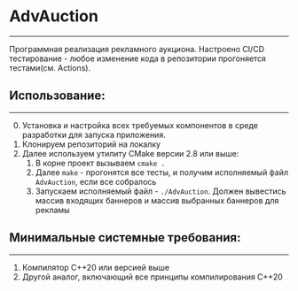 # AdvAuction
---
Программная реализация рекламного аукциона.  Настроено CI/CD тестирование - любое изменение кода в репозитории прогоняется тестами(см. Actions).
## Использование:
---
0. Установка и настройка всех требуемых компонентов в среде разработки для запуска приложения.
1. Клонируем репозиторий на локалку
2. Далее используем утилиту CMake версии 2.8 или выше:
   1) В корне проект вызываем `cmake .`
   2) Далее `make` - прогонятся все тесты, и получим исполняемый файл `AdvAuction`, если все собралось
   3) Запускаем исполняемый файл - `./AdvAuction`. Должен вывестись массив входящих баннеров и массив выбранных баннеров для рекламы
## Минимальные системные требования:
---
1. Компилятор С++20 или версией выше
2. Другой аналог, включающий все принципы компилирования С++20
